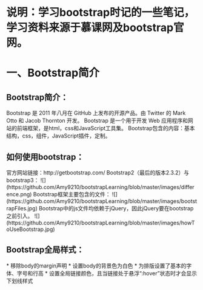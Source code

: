 # 说明：学习bootstrap时记的一些笔记，学习资料来源于慕课网及bootstrap官网。
<h1>一、Bootstrap简介</h1>
<h2>Bootstrap简介：</h2>
Bootstrap 是 2011 年八月在 GitHub 上发布的开源产品。由 Twitter 的 Mark Otto 和 Jacob Thornton 开发。
Bootstrap 是一个用于开发 Web 应用程序和网站的前端框架，是html，css和JavaScript工具集。
Bootstrap包含的内容：基本结构，css，组件，JavaScript插件，定制。
<h2>如何使用bootstrap：</h2>
官方网站链接：http://getbootstrap.com/
Bootstrap2（最后的版本2.3.2）与bootstrap3：
![](https://github.com/Amy9210/bootstrapLearning/blob/master/images/difference.png)  
Bootstrap框架主要包含的文件：
![](https://github.com/Amy9210/bootstrapLearning/blob/master/images/bootstrapFiles.jpg)   
Bootstrap中的js文件均依赖于jQuery，因此jQuery要在bootstrap之前引入。 
![](https://github.com/Amy9210/bootstrapLearning/blob/master/images/howToUseBootstrap.jpg)   
<h2>Bootstrap全局样式：</h2>
* 移除body的margin声明
* 设置body的背景色为白色
*	为排版设置了基本的字体、字号和行高
*	设置全局链接颜色，且当链接处于悬浮“:hover”状态时才会显示下划线样式

